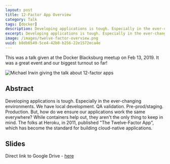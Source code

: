 ```yaml
---
layout: post
title: 12-Factor App Overview 
category: Talk 
tags: [docker]
description: Developing applications is tough. Especially in the ever-changing environments. We have local development. QA validation. Pre-prod/staging. Production. But, how do we ensure our applications work the same everywhere? While containers help out, they aren't the only thing to keep in mind. The folks at Heroku, in 2011, published "The Twelve-Factor App", which has become the standard for building cloud-native applications. 
excerpt: Developing applications is tough. Especially in the ever-changing environments. We have local development. QA validation. Pre-prod/staging. Production. But, how do we ensure our applications work the same everywhere? While containers help out, they aren't the only thing to keep in mind. The folks at Heroku, in 2011, published "The Twelve-Factor App", which has become the standard for building cloud-native applications.
image: /images/twelve-factor-overview.png
uuid: b8db6549-5ce4-42b0-b256-22e1572eca4e
---
```


This was a talk given at the Docker Blacksburg meetup on Feb 13, 2019. It was a great event and our biggest turnout so far!

![Michael Irwin giving the talk about 12-factor apps](/images/twelve-factor-app-resenting.jpg)


## Abstract

Developing applications is tough. Especially in the ever-changing environments. We have local development. QA validation. Pre-prod/staging. Production. But, how do we ensure our applications work the same everywhere? While containers help out, they aren't the only thing to keep in mind. The folks at Heroku, in 2011, published "The Twelve-Factor App", which has become the standard for building cloud-native applications. 


## Slides

Direct link to Google Drive - [here](https://docs.google.com/presentation/d/1oZV--reotpcF-LNj8LCY7GW4S5EVJK2qZc02w5eQhtM/edit?usp=sharing)

<script async class="speakerdeck-embed" data-id="66428093453447c98b472f9c081a6445" data-ratio="1.77777777777778" src="//speakerdeck.com/assets/embed.js"></script>


